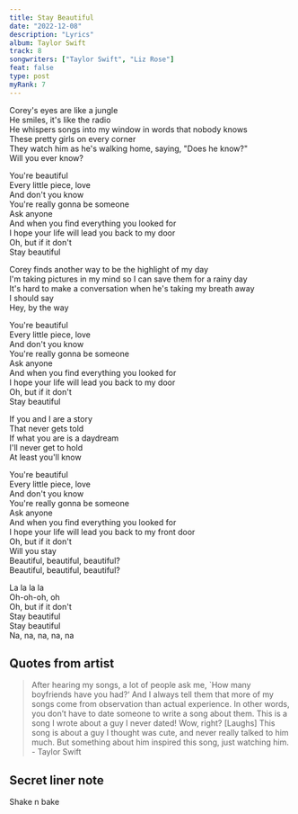 ```yaml
---
title: Stay Beautiful
date: "2022-12-08"
description: "Lyrics"
album: Taylor Swift
track: 8
songwriters: ["Taylor Swift", "Liz Rose"]
feat: false
type: post
myRank: 7
---
```


<p className="verse-one">
Corey's eyes are like a jungle <br />
He smiles, it's like the radio <br />
He whispers songs into my window in words that nobody knows <br />
These pretty girls on every corner <br />
They watch him as he's walking home, saying, "Does he know?" <br />
Will you ever know? <br />
</p>
<p className="chorus">
You're beautiful <br />
Every little piece, love <br />
And don't you know <br />
You're really gonna be someone <br />
Ask anyone <br />
And when you find everything you looked for <br />
I hope your life will lead you back to my door <br />
Oh, but if it don't <br />
Stay beautiful <br />
</p>
<p className="verse-two">
Corey finds another way to be the highlight of my day <br />
I'm taking pictures in my mind so I can save them for a rainy day <br />
It's hard to make a conversation when he's taking my breath away <br />
I should say <br />
Hey, by the way <br />
</p>
<p className="chorus">
You're beautiful <br />
Every little piece, love <br />
And don't you know <br />
You're really gonna be someone <br />
Ask anyone <br />
And when you find everything you looked for <br />
I hope your life will lead you back to my door <br />
Oh, but if it don't <br />
Stay beautiful <br />
</p>
<p className="bridge">
If you and I are a story <br />
That never gets told <br />
If what you are is a daydream <br />
I'll never get to hold <br />
At least you'll know <br />
</p>
<p className="chorus">
You're beautiful <br />
Every little piece, love <br />
And don't you know <br />
You're really gonna be someone <br />
Ask anyone <br />
And when you find everything you looked for <br />
I hope your life will lead you back to my front door <br />
Oh, but if it don't <br />
Will you stay <br />
Beautiful, beautiful, beautiful? <br />
Beautiful, beautiful, beautiful? <br />
</p>
<p className="outro">
La la la la <br />
Oh-oh-oh, oh <br />
Oh, but if it don't <br />
Stay beautiful <br />
Stay beautiful <br />
Na, na, na, na, na <br />
</p>

## Quotes from artist

<blockquote>

After hearing my songs, a lot of people ask me, `How many boyfriends have you had?‘ And I always tell them that more of my songs come from observation than actual experience. In other words, you don’t have to date someone to write a song about them. This is a song I wrote about a guy I never dated! Wow, right? [Laughs] This song is about a guy I thought was cute, and never really talked to him much. But something about him inspired this song, just watching him. - Taylor Swift

</blockquote>

## Secret liner note

Shake n bake
